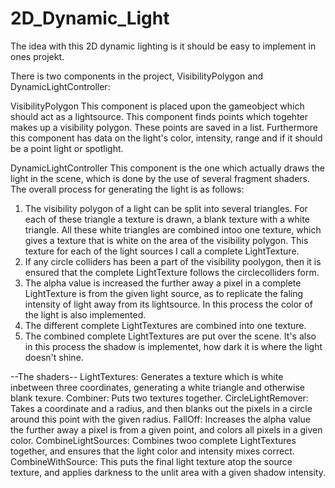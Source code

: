 # 2D_Dynamic_Light

The idea with this 2D dynamic lighting is it should be easy to implement in ones projekt.

There is two components in the project, VisibilityPolygon and DynamicLightController:

VisibilityPolygon
This component is placed upon the gameobject which should act as a lightsource. This component finds points which togehter makes up a visibility polygon. These points are saved in a list. Furthermore this component has data on the light's color, intensity, range and if it should be a point light or spotlight.

DynamicLightController
This component is the one which actually draws the light in the scene, which is done by the use of several fragment shaders.
The overall process for generating the light is as follows:
1) The visibility polygon of a light can be split into several triangles. For each of these triangle a texture is drawn, a blank texture with a white triangle. All these white triangles are combined intoo one texture, which gives a texture that is white on the area of the visibility polygon. This texture for each of the light sources I call a complete LightTexture.
2) If any circle colliders has been a part of the visibility poolygon, then it is ensured that the complete LightTexture follows the circlecolliders form.
3) The alpha value is increased the further away a pixel in a complete LightTexture is from the given light source, as to replicate the faling intensity of light away from its lightsource. In this process the color of the light is also implemented.
4) The different complete LightTextures are combined into one texture.
5) The combined complete LightTextures are put over the scene. It's also in this process the shadow is implementet, how dark it is where the light doesn't shine.


--The shaders--
LightTextures: Generates a texture which is white inbetween three coordinates, generating a white triangle and otherwise blank texure.
Combiner: Puts two textures together.
CircleLightRemover: Takes a coordinate and a radius, and then blanks out the pixels in a circle around this point with the given radius. 
FallOff: Increases the alpha value the further away a pixel is from a given point, and colors all pixels in a given color.
CombineLightSources: Combines twoo complete LightTextures together, and ensures that the light color and intensity mixes correct.
CombineWithSource: This puts the final light texture atop the source texture, and applies darkness to the unlit area with a given shadow intensity.


